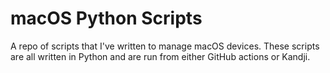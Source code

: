 # macOS Python Scripts

A repo of scripts that I've written to manage macOS devices. These scripts are all written in Python and are run from either GitHub actions or Kandji.
